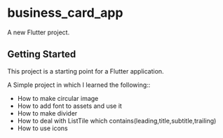 # business_card_app

A new Flutter project.

## Getting Started

This project is a starting point for a Flutter application.

A Simple project in which I learned the following::

- How to make circular image
- How to add font to assets and use it
- How to make divider
- How to deal with ListTile which contains(leading,title,subtitle,trailing)
- How to use icons